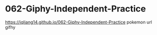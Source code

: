 # 062-Giphy-Independent-Practice
https://jqliang14.github.io/062-Giphy-Independent-Practice
pokemon url gifhy
